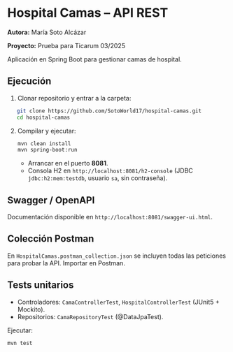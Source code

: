 # Hospital Camas – API REST

**Autora:** María Soto Alcázar

**Proyecto:** Prueba para Ticarum 03/2025

Aplicación en Spring Boot para gestionar camas de hospital.

## Ejecución
1. Clonar repositorio y entrar a la carpeta:
```bash
   git clone https://github.com/SotoWorld17/hospital-camas.git
   cd hospital-camas
```

2. Compilar y ejecutar:
   ```bash
   mvn clean install
   mvn spring-boot:run
   ```
   - Arrancar en el puerto **8081**.
   - Consola H2 en `http://localhost:8081/h2-console` (JDBC `jdbc:h2:mem:testdb`, usuario `sa`, sin contraseña).

## Swagger / OpenAPI
Documentación disponible en `http://localhost:8081/swagger-ui.html`.

## Colección Postman

En `HospitalCamas.postman_collection.json` se incluyen todas las peticiones para probar la API. Importar en Postman.

## Tests unitarios

- Controladores: `CamaControllerTest`, `HospitalControllerTest` (JUnit5 + Mockito).  
- Repositorios: `CamaRepositoryTest` (@DataJpaTest).

Ejecutar:
```bash
mvn test
```